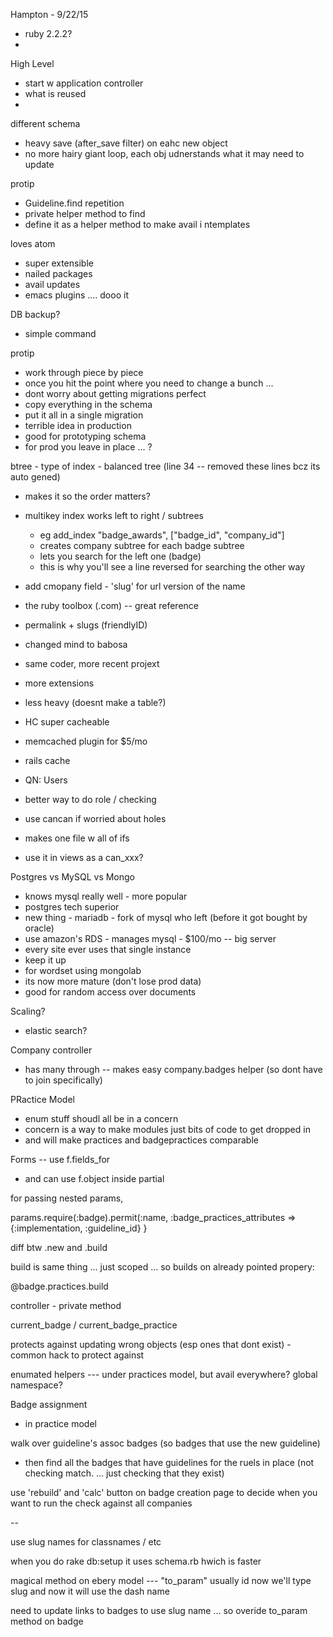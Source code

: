 Hampton - 9/22/15

- ruby 2.2.2?
- 

High Level

- start w application controller
- what is reused
- 

different schema
- heavy save (after_save filter) on eahc new object
- no more hairy giant loop, each obj udnerstands what it may need to update

protip

- Guideline.find repetition
- private helper method to find
- define it as a helper method to make avail i ntemplates

loves atom
- super extensible
- nailed packages
- avail updates
- emacs plugins .... dooo it

DB backup?

- simple command

protip

- work through piece by piece
- once you hit the point where you need to change a bunch ...
- dont worry about getting migrations perfect
- copy everything in the schema
- put it all in a single migration
- terrible idea in production
- good for prototyping schema
- for prod you leave in place ... ? 

btree - type of index - balanced tree
 (line 34 -- removed these lines bcz its auto gened)
- makes it so the order matters?
- multikey index works left to right / subtrees
  - eg add_index "badge_awards", ["badge_id", "company_id"]
  - creates company subtree for each badge subtree
  - lets you search for the left one (badge)
  - this is why you'll see a line reversed for searching the other way

- add cmopany field - 'slug' for url version of the name
- the ruby toolbox (.com) -- great reference
- permalink + slugs (friendlyID)
- changed mind to babosa
- same coder, more recent projext
- more extensions
- less heavy (doesnt make a table?)

- HC super cacheable
- memcached plugin for $5/mo
- rails cache

- QN: Users
- better way to do role / checking
- use cancan if worried about holes
- makes one file w all of ifs
- use it in views as a can_xxx?

Postgres vs MySQL vs Mongo

- knows mysql really well - more popular
- postgres tech superior
- new thing - mariadb - fork of mysql who left (before it got bought by oracle)
- use amazon's RDS - manages mysql - $100/mo -- big server
- every site ever uses that single instance
- keep it up
- for wordset using mongolab
- its now more mature (don't lose prod data)
- good for random access over documents



Scaling?

- elastic search? 

Company controller

- has many through -- makes easy company.badges helper (so dont have to join specifically)

PRactice Model

- enum stuff shoudl all be in a concern
- concern is a way to make modules just bits of code to get dropped in
- and will make practices and badgepractices comparable



Forms -- use f.fields_for
- and can use f.object inside partial

for passing nested params,

params.require(:badge).permit(:name, :badge_practices_attributes => {:implementation, :guideline_id} }


diff btw .new and .build

build is same thing ... just scoped ... so builds on already pointed propery:

@badge.practices.build

controller - private method

current_badge / current_badge_practice

protects against updating wrong objects (esp ones that dont exist) - common hack to protect against

enumated helpers --- under practices model, but avail everywhere? global namespace?


Badge assignment

- in practice model

walk over guideline's assoc badges (so badges that use the new guideline)
- then find all the badges that have guidelines for the ruels in place (not checking match. ... just checking that they exist)

use 'rebuild' and 'calc' button on badge creation page to decide when you want to run the check against all companies

--

use slug names for classnames / etc

when you do rake db:setup it uses schema.rb hwich is faster

magical method on ebery model --- "to_param"
usually id
now we'll type slug
and now it will use the dash name

need to update links to badges to use slug name ... so overide to_param method on badge









